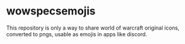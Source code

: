 # wowspecsemojis
This repository is only a way to share world of warcraft original icons, converted to pngs, usable as emojis in apps like discord.
